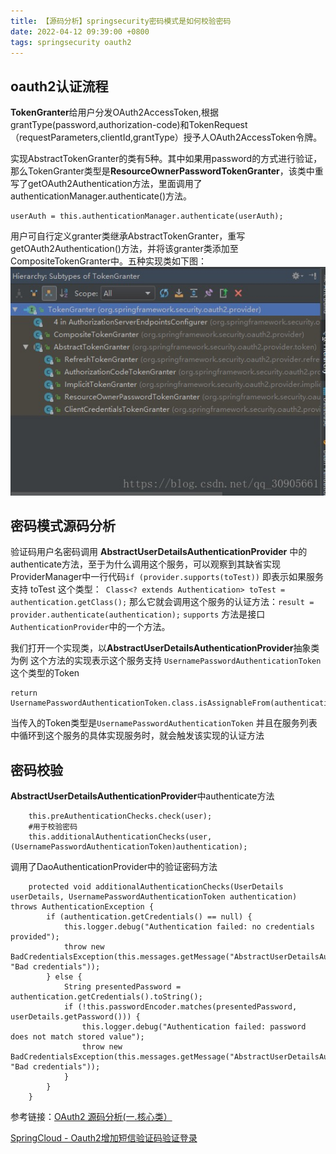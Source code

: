 ```yaml
---
title: 【源码分析】springsecurity密码模式是如何校验密码
date: 2022-04-12 09:39:00 +0800
tags: springsecurity oauth2
---
```


## oauth2认证流程
**TokenGranter**给用户分发OAuth2AccessToken,根据grantType(password,authorization-code)和TokenRequest（requestParameters,clientId,grantType）授予人OAuth2AccessToken令牌。


实现AbstractTokenGranter的类有5种。其中如果用password的方式进行验证，那么TokenGranter类型是**ResourceOwnerPasswordTokenGranter**，该类中重写了getOAuth2Authentication方法，里面调用了authenticationManager.authenticate()方法。

 ```
userAuth = this.authenticationManager.authenticate(userAuth);
 ```

用户可自行定义granter类继承AbstractTokenGranter，重写getOAuth2Authentication()方法，并将该granter类添加至CompositeTokenGranter中。五种实现类如下图：
![asd](/img/2022/granter实现.png)


## 密码模式源码分析

验证码用户名密码调用 **AbstractUserDetailsAuthenticationProvider**
中的authenticate方法，至于为什么调用这个服务，可以观察到其缺省实现 ProviderManager中一行代码`if (provider.supports(toTest))`
即表示如果服务支持 toTest 这个类型：` Class<? extends Authentication> toTest = authentication.getClass();`
那么它就会调用这个服务的认证方法：`result = provider.authenticate(authentication);`
`supports` 方法是接口`AuthenticationProvider`中的一个方法。

我们打开一个实现类，以**AbstractUserDetailsAuthenticationProvider**抽象类为例
这个方法的实现表示这个服务支持 `UsernamePasswordAuthenticationToken` 这个类型的Token
```
return UsernamePasswordAuthenticationToken.class.isAssignableFrom(authentication);
```
当传入的Token类型是`UsernamePasswordAuthenticationToken`
并且在服务列表中循环到这个服务的具体实现服务时，就会触发该实现的认证方法

## 密码校验
**AbstractUserDetailsAuthenticationProvider**中authenticate方法
```
    this.preAuthenticationChecks.check(user);
    #用于校验密码
    this.additionalAuthenticationChecks(user, (UsernamePasswordAuthenticationToken)authentication);
```
调用了DaoAuthenticationProvider中的验证密码方法
```
    protected void additionalAuthenticationChecks(UserDetails userDetails, UsernamePasswordAuthenticationToken authentication) throws AuthenticationException {
        if (authentication.getCredentials() == null) {
            this.logger.debug("Authentication failed: no credentials provided");
            throw new BadCredentialsException(this.messages.getMessage("AbstractUserDetailsAuthenticationProvider.badCredentials", "Bad credentials"));
        } else {
            String presentedPassword = authentication.getCredentials().toString();
            if (!this.passwordEncoder.matches(presentedPassword, userDetails.getPassword())) {
                this.logger.debug("Authentication failed: password does not match stored value");
                throw new BadCredentialsException(this.messages.getMessage("AbstractUserDetailsAuthenticationProvider.badCredentials", "Bad credentials"));
            }
        }
    }
```

参考链接：[OAuth2 源码分析(一.核心类）](https://blog.csdn.net/qq_30905661/article/details/81112305)

[SpringCloud - Oauth2增加短信验证码验证登录
](https://blog.csdn.net/qq_40096897/article/details/122668061)